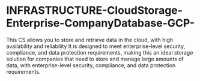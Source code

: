 # INFRASTRUCTURE-CloudStorage-Enterprise-CompanyDatabase-GCP-
This CS allows you to store and retrieve data in the cloud, with high availability and reliability 
It is designed to meet enterprise-level security, compliance, and data protection requirements, making this an ideal storage solution for companies that need to store and manage large amounts of data, with enterprise-level security, compliance, and data protection requirements.

 
 
 
